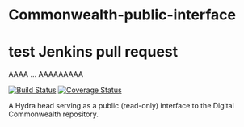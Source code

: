 # Commonwealth-public-interface

# test Jenkins pull request
AAAA
...
AAAAAAAAA

[![Build Status](https://travis-ci.com/boston-library/Commonwealth-public-interface.svg?branch=master)](https://travis-ci.com/boston-library/Commonwealth-public-interface) [![Coverage Status](https://coveralls.io/repos/github/boston-library/Commonwealth-public-interface/badge.svg?branch=master)](https://coveralls.io/github/boston-library/Commonwealth-public-interface?branch=master)

A Hydra head serving as a public (read-only) interface to the Digital Commonwealth repository.
